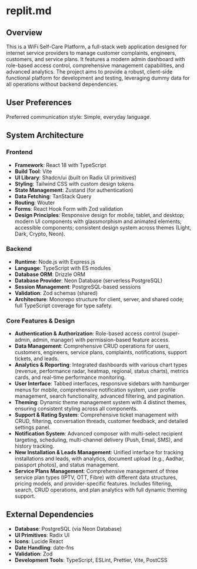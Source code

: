 # replit.md

## Overview
This is a WiFi Self-Care Platform, a full-stack web application designed for internet service providers to manage customer complaints, engineers, customers, and service plans. It features a modern admin dashboard with role-based access control, comprehensive management capabilities, and advanced analytics. The project aims to provide a robust, client-side functional platform for development and testing, leveraging dummy data for all operations without backend dependencies.

## User Preferences
Preferred communication style: Simple, everyday language.

## System Architecture
### Frontend
- **Framework**: React 18 with TypeScript
- **Build Tool**: Vite
- **UI Library**: Shadcn/ui (built on Radix UI primitives)
- **Styling**: Tailwind CSS with custom design tokens
- **State Management**: Zustand (for authentication)
- **Data Fetching**: TanStack Query
- **Routing**: Wouter
- **Forms**: React Hook Form with Zod validation
- **Design Principles**: Responsive design for mobile, tablet, and desktop; modern UI components with glassmorphism and animated elements; accessible components; consistent design system across themes (Light, Dark, Crypto, Neon).

### Backend
- **Runtime**: Node.js with Express.js
- **Language**: TypeScript with ES modules
- **Database ORM**: Drizzle ORM
- **Database Provider**: Neon Database (serverless PostgreSQL)
- **Session Management**: PostgreSQL-based sessions
- **Validation**: Zod schemas (shared)
- **Architecture**: Monorepo structure for client, server, and shared code; full TypeScript coverage for type safety.

### Core Features & Design
- **Authentication & Authorization**: Role-based access control (super-admin, admin, manager) with permission-based feature access.
- **Data Management**: Comprehensive CRUD operations for users, customers, engineers, service plans, complaints, notifications, support tickets, and leads.
- **Analytics & Reporting**: Integrated dashboards with various chart types (revenue, performance radar, heatmap, regional, status charts), metrics cards, and real-time performance monitoring.
- **User Interface**: Tabbed interfaces, responsive sidebars with hamburger menus for mobile, comprehensive notification system, user profile management, search functionality, advanced filtering, and pagination.
- **Theming**: Dynamic theme management system with 4 distinct themes, ensuring consistent styling across all components.
- **Support & Rating System**: Comprehensive ticket management with CRUD, filtering, conversation threads, customer feedback, and detailed settings panel.
- **Notification System**: Advanced composer with multi-select recipient targeting, scheduling, multi-channel delivery (Push, Email, SMS), and history tracking.
- **New Installation & Leads Management**: Unified interface for tracking installations and leads, with analytics, document upload (e.g., Aadhar, passport photos), and status management.
- **Service Plans Management**: Comprehensive management of three service plan types (IPTV, OTT, Fibre) with different data structures, pricing models, and provider-specific features. Includes filtering, search, CRUD operations, and plan analytics with full dynamic theming support.

## External Dependencies
- **Database**: PostgreSQL (via Neon Database)
- **UI Primitives**: Radix UI
- **Icons**: Lucide React
- **Date Handling**: date-fns
- **Validation**: Zod
- **Development Tools**: TypeScript, ESLint, Prettier, Vite, PostCSS